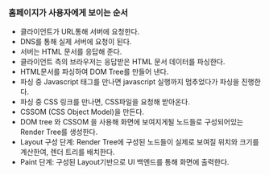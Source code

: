 ### 홈페이지가 사용자에게 보이는 순서
  - 클라이언트가 URL통해 서버에 요청한다.
  - DNS를 통해 실제 서버에 요청이 된다.
  - 서버는 HTML 문서를 응답해 준다.
  - 클라이언트 측의 브라우저는 응답받은 HTML 문서 데이터를 파싱한다.
  - HTML문서를 파싱하여 DOM Tree를 만들어 낸다.
  - 파싱 중 Javascript 태그를 만나면 javascript 실행까지 멈추었다가 파싱을 진행한다.
  - 파싱 중 CSS 링크를 만나면, CSS파일을 요청해 받아온다.
  - CSSOM (CSS Object Model)을 만든다.
  - DOM tree 와 CSSOM 을 사용해 화면에 보여지게될 노드들로 구성되어있는 Render Tree를 생성한다.
  - Layout 구성 단계: Render Tree에 구성된 노드들이 실제로 보여질 위치와 크기를 계산한여, 렌더 트리를 배치한다.
  - Paint 단계: 구성된 Layout기반으로 UI 백엔드를 통해 화면에 출력한다.
